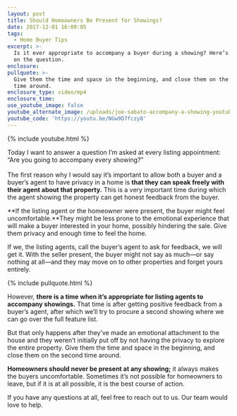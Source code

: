 ```yaml
---
layout: post
title: Should Homeowners Be Present for Showings?
date: 2017-12-01 16:09:05
tags:
  - Home Buyer Tips
excerpt: >-
  Is it ever appropriate to accompany a buyer during a showing? Here’s my take
  on the question.
enclosure:
pullquote: >-
  Give them the time and space in the beginning, and close them on the second
  time around.
enclosure_type: video/mp4
enclosure_time:
use_youtube_image: false
youtube_alternate_image: /uploads/joe-sabato-accompany-a-showing-youtube.jpg
youtube_code: 'https://youtu.be/NGw9D7fczy8'
---
```



{% include youtube.html %}

Today I want to answer a question I’m asked at every listing appointment: “Are you going to accompany every showing?”<br><br>The first reason why I would say it’s important to allow both a buyer and a buyer’s agent to have privacy in a home is **that they can speak freely with their agent about that property.** This is a very important time during which the agent showing the property can get honest feedback from the buyer.

**If the listing agent or the homeowner were present, the buyer might feel uncomfortable.**They might be less prone to the emotional experience that will make a buyer interested in your home, possibly hindering the sale. Give them privacy and enough time to feel the home.

If we, the listing agents, call the buyer’s agent to ask for feedback, we will get it. With the seller present, the buyer might not say as much—or say nothing at all—and they may move on to other properties and forget yours entirely.

{% include pullquote.html %}

However, **there is a time when it’s appropriate for listing agents to accompany showings.** That time is after getting positive feedback from a buyer’s agent, after which we’ll try to procure a second showing where we can go over the full feature list.

But that only happens after they’ve made an emotional attachment to the house and they weren’t initially put off by not having the privacy to explore the entire property. Give them the time and space in the beginning, and close them on the second time around.

**Homeowners should never be present at any showing;** it always makes the buyers uncomfortable. Sometimes it’s not possible for homeowners to leave, but if it is at all possible, it is the best course of action.

If you have any questions at all, feel free to reach out to us. Our team would love to help.